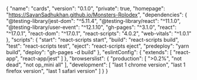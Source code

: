 {
  "name": "cards",
  "version": "0.1.0",
  "private": true,
  "homepage": "https://SayanSadhukhan.github.io/Monsters-Rolodex",
  "dependencies": {
    "@testing-library/jest-dom": "^5.11.4",
    "@testing-library/react": "^11.1.0",
    "@testing-library/user-event": "^12.1.10",
    "gh-pages": "^3.1.0",
    "react": "^17.0.1",
    "react-dom": "^17.0.1",
    "react-scripts": "4.0.2",
    "web-vitals": "^1.0.1"
  },
  "scripts": {
    "start": "react-scripts start",
    "build": "react-scripts build",
    "test": "react-scripts test",
    "eject": "react-scripts eject",
    "predeploy": "yarn build",
    "deploy": "gh-pages -d build"
  },
  "eslintConfig": {
    "extends": [
      "react-app",
      "react-app/jest"
    ]
  },
  "browserslist": {
    "production": [
      ">0.2%",
      "not dead",
      "not op_mini all"
    ],
    "development": [
      "last 1 chrome version",
      "last 1 firefox version",
      "last 1 safari version"
    ]
  }
}
